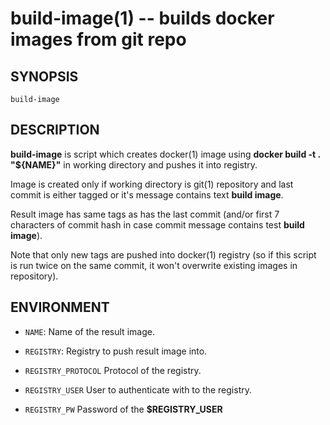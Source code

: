 build-image(1) -- builds docker images from git repo
====================================================

## SYNOPSIS

`build-image`

## DESCRIPTION

**build-image** is script which creates docker(1) image using **docker build -t . "${NAME}"** in working directory and pushes it into registry.

Image is created only if working directory is git(1) repository and last commit is either tagged or it's message contains text **build image**.

Result image has same tags as has the last commit (and/or first 7 characters of commit hash in case commit message contains test **build image**). 

Note that only new tags are pushed into docker(1) registry (so if this script is run twice on the same commit, it won't overwrite existing images in repository).

## ENVIRONMENT

- `NAME`:
  Name of the result image.

- `REGISTRY`:
  Registry to push result image into.

- `REGISTRY_PROTOCOL`
  Protocol of the registry.

- `REGISTRY_USER`
  User to authenticate with to the registry.

- `REGISTRY_PW`
  Password of the **$REGISTRY_USER**

